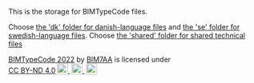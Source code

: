 This is the storage for BIMTypeCode files.

Choose [the 'dk' folder for danish-language files](https://github.com/bimtypecode/bimtypecode/tree/main/dk) and [the 'se' folder for swedish-language files](https://github.com/bimtypecode/bimtypecode/tree/main/se). Choose [the 'shared' folder for shared technical files](https://github.com/bimtypecode/bimtypecode/tree/main/shared)

<p xmlns:cc="http://creativecommons.org/ns#" xmlns:dct="http://purl.org/dc/terms/">
        <a property="dct:title" rel="cc:attributionURL" href="../da/index.html">BIMTypeCode 2022</a> by 
        <a rel="cc:attributionURL dct:creator" property="cc:attributionName" href="http://BIM7AA.dk">BIM7AA</a> is licensed under 
        <a href="http://creativecommons.org/licenses/by-nd/4.0/?ref=chooser-v1" target="_blank" rel="license noopener noreferrer" 
        style="display:inline-block;">CC BY-ND 4.0<img style="height:22px!important;margin-left:3px;vertical-align:text-bottom;" 
        src="https://mirrors.creativecommons.org/presskit/icons/cc.svg?ref=chooser-v1">
        <img style="height:22px!important;margin-left:3px;vertical-align:text-bottom;" 
        src="https://mirrors.creativecommons.org/presskit/icons/by.svg?ref=chooser-v1">
        <img style="height:22px!important;margin-left:3px;vertical-align:text-bottom;" 
        src="https://mirrors.creativecommons.org/presskit/icons/nd.svg?ref=chooser-v1"></a></p>
</p>
